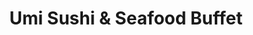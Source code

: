 ---
layout: place
title: "Umi Sushi & Seafood Buffet"
permalink: /new-york/queens-village/umi-sushi-seafood-buffet.html
stateAbbr: NY
stateName: New York
cityName: Queens Village
seo:
  name: "Umi Sushi & Seafood Buffet"
  type: Restaurant
  links: null
description: "Looking for sushi in Queens Village, New York? Check out Umi Sushi & Seafood Buffet for a delightful Japanese dining experience. Enjoy a variety of sushi and..."
place_id: ChIJ58k0dcFjwokR-LPExHJ8RcY
photos:
  - name: >-
      places/ChIJ58k0dcFjwokR-LPExHJ8RcY/photos/AeeoHcIOh88zmbqVPXFlYBdg0FxRTYSVlbBbfWSFTULBk1kvYFVY6VWWV0r7iU7lkyAyzHIWOuHCYEs8-SeLFKrfp0wcMi5nc8Z5x0DEmal3i88i-LT7d-lIFnmMPxbg1dzImBzLIxzE2-YqgJO876KpI3_6032BqIWDMc7F3pTiU4-9UBXtntDqcfrCyA0eeucMRXyzgBKIpzUflml0OpSGfzDccdsJINOBnr3mWQBomal_hS_PFTPk8FplC7i08eYLA7HK8RUgdnKmi61_609SYsZA54YZ7Ev-2yK8kF2efmG0ZA
    widthPx: 1276
    heightPx: 1702
    authorAttributions:
      - displayName: Umi Sushi & Seafood Buffet
        uri: https://maps.google.com/maps/contrib/113056661290501531796
        photoUri: >-
          https://lh3.googleusercontent.com/a/ACg8ocI659nKuN4QLUSrC3VQPqkwu6cxtxGfR5P7vyQqwGzl3sShNg=s100-p-k-no-mo
    flagContentUri: >-
      https://www.google.com/local/imagery/report/?cb_client=maps_api_places.places_api&image_key=!1e10!2sAF1QipMFd74PsZLBvqZF93Ual-h2WmPpDIZEyhEy7yF9&hl=en-US
    googleMapsUri: >-
      https://www.google.com/maps/place//data=!3m4!1e2!3m2!1sAF1QipMFd74PsZLBvqZF93Ual-h2WmPpDIZEyhEy7yF9!2e10!4m2!3m1!1s0x89c263c17534c9e7:0xc6457c72c4c4b3f8
  - name: >-
      places/ChIJ58k0dcFjwokR-LPExHJ8RcY/photos/AeeoHcIpFuZoTqFMAZv4oFIfxftBasEzjVSfi_od0AJbAvVQOel1__74dWJsvtuyXzaV-sAR-x3ChSWGGf72HS1CibUpSRsPhXZCCJ7qaWouAOsDZMpISdCFj1WBQe4NiWev2AMyMvCd-7sk8Om1hKlsRvF8dklzQK6XabJklrTNyGu5sJQS0tj6C6u6dkeVGHLG02O-F3VQ2Vedp-U7mEKLXWvf5XiBiZw_zl7U6AImv-wC68txKVVj7N9lbOhQADlqv4f98eG0lngk0H4YAlHFQzEcM1Rxsh5lADpy0QzNBMOqEw
    widthPx: 4800
    heightPx: 3200
    authorAttributions:
      - displayName: Umi Sushi & Seafood Buffet
        uri: https://maps.google.com/maps/contrib/113056661290501531796
        photoUri: >-
          https://lh3.googleusercontent.com/a/ACg8ocI659nKuN4QLUSrC3VQPqkwu6cxtxGfR5P7vyQqwGzl3sShNg=s100-p-k-no-mo
    flagContentUri: >-
      https://www.google.com/local/imagery/report/?cb_client=maps_api_places.places_api&image_key=!1e10!2sAF1QipPEpRWKoO-Xys-PkJ3OLERegjZYVoys5UR6Ci5J&hl=en-US
    googleMapsUri: >-
      https://www.google.com/maps/place//data=!3m4!1e2!3m2!1sAF1QipPEpRWKoO-Xys-PkJ3OLERegjZYVoys5UR6Ci5J!2e10!4m2!3m1!1s0x89c263c17534c9e7:0xc6457c72c4c4b3f8
  - name: >-
      places/ChIJ58k0dcFjwokR-LPExHJ8RcY/photos/AeeoHcKzwa2M_UsoaSA2ndVNn-tXpESeNO6f1x8jLgUnpLeGGHc8E9pZSxsshZhGNuiI4qrZX7KMnVSzr9dVoCklxHstTVJb-Lz1qA2iVrx5tGAO0LkSR3jhbB64JRVgTnEoq8DUWuN80vRt2jnrDs9iMLdv5y73cYgTEYg6OGO-yAw3YHoFeMWLZHxucKKy_wdHEK-iXczGKkY2cvPDhzrb8IBCfp9ncpq2uieOiWIBkfgOcv_gtegiTqxbtF6y_HfYKztbT5_zF4CBeDqCfjhnu3_JE5HdbvFWxWh2Kq5ibNAN4-nMqhzj4xq4AyF8sEKHDd6PYIaHZadcnymAHHj9IMlZTI68a5JUCWCE3glQ6by20RPsfcd6KDJ3OS71y3CI0NITcR5a6Cq03peVHTCH2w6ZgwNhGU9mwW1vGxBu3Ob8WPoFzUdJRzyvNOJGiDw_
    widthPx: 4000
    heightPx: 1868
    authorAttributions:
      - displayName: Donald S
        uri: https://maps.google.com/maps/contrib/105865958312811091372
        photoUri: >-
          https://lh3.googleusercontent.com/a-/ALV-UjV7s-Mt8jjQogO8BJPrYsEhXEq4Kgg7rM7H6B8y-HeRvD7jqB7UEg=s100-p-k-no-mo
    flagContentUri: >-
      https://www.google.com/local/imagery/report/?cb_client=maps_api_places.places_api&image_key=!1e10!2sCIABIhADycKzfSsoN2fuKmkABxsQ&hl=en-US
    googleMapsUri: >-
      https://www.google.com/maps/place//data=!3m4!1e2!3m2!1sCIABIhADycKzfSsoN2fuKmkABxsQ!2e10!4m2!3m1!1s0x89c263c17534c9e7:0xc6457c72c4c4b3f8
  - name: >-
      places/ChIJ58k0dcFjwokR-LPExHJ8RcY/photos/AeeoHcIrF0F9WbWSiyLGIpgIppfHdbT3njrjRxCJ5cpOKhubdHo_k6Sp6T-3ezByEhqJF6MJmVAoE1W90MNzC0rglYrjmjC_LiN9Ayk90KBMxY0zePmpmK-DOIid6vmatHa4kHDNa9sEadGYWDjDveetRcOrIWnneWOcylf_q8x5y8NpDLXUbiy4w_kNieKGEpAEzbaxQ1M3Iwe1F_DuUl9BddwfvF_yGYNGzWg18LVQGcDSyOkCfrhew4-FhE1rnY-8_eROiI1R0gQtECx08ou8t41ncYXB1dz85_uIG4XM951_Qc1U0BvjviMiqA4gxAwOZwpoA2kyNw59pYaaAbsqmLSffB-jQ9Pq2AQn8td6H1BnneBMtJjjBhVLCVQ8WRP1ZPu71DtOK03NHVKIqx37MhOYZ_-R55cZrH00OeWZSsp6rd8
    widthPx: 4032
    heightPx: 3024
    authorAttributions:
      - displayName: Sung Elvyn
        uri: https://maps.google.com/maps/contrib/113644946760724029768
        photoUri: >-
          https://lh3.googleusercontent.com/a-/ALV-UjW29uOqtc8OKXWUNvuuidiBcglV-OMbGcysWyIqrHqxnmC9-w09WA=s100-p-k-no-mo
    flagContentUri: >-
      https://www.google.com/local/imagery/report/?cb_client=maps_api_places.places_api&image_key=!1e10!2sCIHM0ogKEICAgMDwo437tAE&hl=en-US
    googleMapsUri: >-
      https://www.google.com/maps/place//data=!3m4!1e2!3m2!1sCIHM0ogKEICAgMDwo437tAE!2e10!4m2!3m1!1s0x89c263c17534c9e7:0xc6457c72c4c4b3f8
  - name: >-
      places/ChIJ58k0dcFjwokR-LPExHJ8RcY/photos/AeeoHcJPtBrYspP8CI9W-WzLIryk7gWhBSKVRkd5qqlh0GNy1wtCkafDN-lNVc4EMg1oGO6MEYqm6jYO0-IexSu53Rj75MKuUQblCti98Y22CpK-6W13cCz-MukvmC-RZiSvPJfFigpN_OupGiGCMWnil371jPyd2Ys4oFZ2bf6siP9iOdtFfm2IKxCy8xMm_dvauUC0CVKRVbLgwkz0N7Jt52gs2Tf-hKetRQ8ZPql_kP3FP1OjjvxrcgF1PqBXEjdJdrNKhtC5jh6Oso7nlrIybnVOftvNFG4LON6pIV7dn9a7NUlQPrEw4c4mIKq1ty989j4Mg-_NcrOgwCNPH2oEeyADhbKuUmfraeSc1olow0t4uYJvhZ-E5A0bJXWHJbTsmq063HMcEHA9n85v3PTRaJ0ijN--K9pFFwpsYAhWrM0CNudpaHSX40A-FEdudskq
    widthPx: 4000
    heightPx: 1868
    authorAttributions:
      - displayName: Donald S
        uri: https://maps.google.com/maps/contrib/105865958312811091372
        photoUri: >-
          https://lh3.googleusercontent.com/a-/ALV-UjV7s-Mt8jjQogO8BJPrYsEhXEq4Kgg7rM7H6B8y-HeRvD7jqB7UEg=s100-p-k-no-mo
    flagContentUri: >-
      https://www.google.com/local/imagery/report/?cb_client=maps_api_places.places_api&image_key=!1e10!2sCIABIhAA3ilW_zCzmWfuKlsACPt1&hl=en-US
    googleMapsUri: >-
      https://www.google.com/maps/place//data=!3m4!1e2!3m2!1sCIABIhAA3ilW_zCzmWfuKlsACPt1!2e10!4m2!3m1!1s0x89c263c17534c9e7:0xc6457c72c4c4b3f8
  - name: >-
      places/ChIJ58k0dcFjwokR-LPExHJ8RcY/photos/AeeoHcL2DgP5JlNBUHxPzhfbxzXwTV8-LREG-CbwpKxOvyAnEPbur23DmpcXGit0czkcBBuNPVOqlaH_UeBVh-gKzkmT8K-1ZMMb6XU0TTruEdRkvdxZbVyN66UK6va9jrkAvMQnYIKoNSOrRUaLTUU3fsvqcseBkReAvTUCUKRqEnRQ7yIzJy4YDa5pJq1_BRT7eChZUHsUtQoPxT1LeMyVvvkppwKVbz66o1ajYPxqOonPis5EBEB2GNZItU2G-FSeKxxBFW-Qm1TA2Zpj_rPdLB7mBZtOKYO-MZRU3-lOijBp3kA8Zo7HmfcZnmY89OwOPWni_CVRsOBRDcRssMZehfTB-6Lr7_4kLgLqTpRbEPcud8unzqwoyLet6_LeGT0cjWeZvatHLU2Pj6JsTvomhbpRvVOTUdMykm6qqvL4YG40TA
    widthPx: 640
    heightPx: 480
    authorAttributions:
      - displayName: goybandthefilm
        uri: https://maps.google.com/maps/contrib/103582235538516909608
        photoUri: >-
          https://lh3.googleusercontent.com/a-/ALV-UjW8OO1lz0K1SPsw1vVjafGcEMe4cEAV5hR_e5ZQvN70wStbr9-Q=s100-p-k-no-mo
    flagContentUri: >-
      https://www.google.com/local/imagery/report/?cb_client=maps_api_places.places_api&image_key=!1e10!2sCIHM0ogKEICAgID7iJqYLA&hl=en-US
    googleMapsUri: >-
      https://www.google.com/maps/place//data=!3m4!1e2!3m2!1sCIHM0ogKEICAgID7iJqYLA!2e10!4m2!3m1!1s0x89c263c17534c9e7:0xc6457c72c4c4b3f8
  - name: >-
      places/ChIJ58k0dcFjwokR-LPExHJ8RcY/photos/AeeoHcI-Lj_gwp1V9r1RDZoEaPMIhvZAp30HL658BbIQD2d4gCkZZsfVHLZeffG9njMuNMYNxuSwLj6jmZP84eOZ0c4hx6rTUrawzMWl0BLdPysIKqV5l_U7cWXnTVEr2GkPGPeqdXyld73QkA95I1wRuRktvuAKd1UtBtC831AHNnnEvP3eOqoZroxFakJwDR5EOojcIz4bWLESt8OPvBL-w-7REzcsOgQ6SxgY3d4TgdoU7C57jYjzpQUq-ejUzGHEWtr5GMHXNIl3iJgJiBiRRSgqlzBrj1MLZzLC5W6GCm5b8FnYm1-ABL_Fq5T-S2ojzl4-q9y8aGCMFXroqoziaCPYjRhqY6wKgxSCA5arqwU1smOKFGhpM6zpvm2z-T4PJEpgFFs3cfC06KgjjglQKR7rA8c_b0ACMZ-kBYACEmi1qw
    widthPx: 3060
    heightPx: 4080
    authorAttributions:
      - displayName: Tonette Urian
        uri: https://maps.google.com/maps/contrib/104644400388840001857
        photoUri: >-
          https://lh3.googleusercontent.com/a-/ALV-UjWZ2BWeXdrzI7N2bQ9GsjbkQ4uo1ll03QAMgIVx4ZJT2DUaXV18=s100-p-k-no-mo
    flagContentUri: >-
      https://www.google.com/local/imagery/report/?cb_client=maps_api_places.places_api&image_key=!1e10!2sCIHM0ogKEICAgIDfk-vgXw&hl=en-US
    googleMapsUri: >-
      https://www.google.com/maps/place//data=!3m4!1e2!3m2!1sCIHM0ogKEICAgIDfk-vgXw!2e10!4m2!3m1!1s0x89c263c17534c9e7:0xc6457c72c4c4b3f8
  - name: >-
      places/ChIJ58k0dcFjwokR-LPExHJ8RcY/photos/AeeoHcIBLvU_1vT6-NXtIlRYDHLDiNZsxP8UTmRa1X25toBP-taMgy410k0KoTPDmnCw_kyAYN9WdG3ELmrFsucLqsdL1URQhV26Hpyze7tmsPP1d0Jzb9RrklLm5anziaAHJjDiqzVOGdQC4a6zang4qLJaCkT_mh0rsDSvIX9IOCi9gKshqMGhpF14QfeSQZ_rakJaR7667Me6s4pXX4Hqgv0ZoBLP6M-hgJNPlSV3dFfdIQ6mnlmVMMxLoO14KqzLbsd84z5jnFX6WsOG4kPyYRcjuCGARjJhDP7eFtg86CDCoBCTns2l8TietROd5d7uvX6lL894OmGFM1DE6I6oDP4gTB4VirEyxMFjJ46nXVrLzh2_f5Q_YNhezD_vfpL_jGq4eVAp3P79TCfNXQLDbvVVZvG_tD6f0RVwxexZm1oqmg
    widthPx: 1920
    heightPx: 1080
    authorAttributions:
      - displayName: Hailey Kwok
        uri: https://maps.google.com/maps/contrib/105826490160198777190
        photoUri: >-
          https://lh3.googleusercontent.com/a-/ALV-UjXWplfHDRAe9byZnIOkluXEtP-6VnkY2onsZB6y5ZytfOYrQHAQYA=s100-p-k-no-mo
    flagContentUri: >-
      https://www.google.com/local/imagery/report/?cb_client=maps_api_places.places_api&image_key=!1e10!2sCIHM0ogKEICAgICfoeHoPQ&hl=en-US
    googleMapsUri: >-
      https://www.google.com/maps/place//data=!3m4!1e2!3m2!1sCIHM0ogKEICAgICfoeHoPQ!2e10!4m2!3m1!1s0x89c263c17534c9e7:0xc6457c72c4c4b3f8
  - name: >-
      places/ChIJ58k0dcFjwokR-LPExHJ8RcY/photos/AeeoHcJtnDvDKHmYoBQYBNhH_8VKFer1EezNF_uvxl8rp7DZsGsMkH--DRcKGnk2VxIPz-MrQMAqDb8FLNxbEugJi-eX0KlzAI0wq_i9q4HSb8wJbPtGZgwXyeZ2LzouZ9UZLXesz3-jxho-Pn7Fe93RcRWI8U4lEBa_bZspMXe9cSZHMWoaZWNuTOiCimTOjPvrYe2kY7LgmQmEp3fwLFDdr2xnsAygLbVhDDWgPXjvuvsoLuSfV5RJFC1w-0ZWzl4IUXqDq3kYFfNxnWXiBHQ2DhQVQkXMV0PabsyuhC7hhIKKmu-CqYrYt6vwkuesbb0avKszxgIPGvtuTu-PEpBxZFP-YKT7QtAGAOuzMoRV_0L2iYi7z3KRXJQ4JBCNQlTUfsVJ9t0xO_GNlOJM8yoHmGsxw2L5feI3pVApqHM2hzAWwLg
    widthPx: 3060
    heightPx: 4080
    authorAttributions:
      - displayName: Tonette Urian
        uri: https://maps.google.com/maps/contrib/104644400388840001857
        photoUri: >-
          https://lh3.googleusercontent.com/a-/ALV-UjWZ2BWeXdrzI7N2bQ9GsjbkQ4uo1ll03QAMgIVx4ZJT2DUaXV18=s100-p-k-no-mo
    flagContentUri: >-
      https://www.google.com/local/imagery/report/?cb_client=maps_api_places.places_api&image_key=!1e10!2sCIHM0ogKEICAgIDfk6vphAE&hl=en-US
    googleMapsUri: >-
      https://www.google.com/maps/place//data=!3m4!1e2!3m2!1sCIHM0ogKEICAgIDfk6vphAE!2e10!4m2!3m1!1s0x89c263c17534c9e7:0xc6457c72c4c4b3f8
  - name: >-
      places/ChIJ58k0dcFjwokR-LPExHJ8RcY/photos/AeeoHcIssIUaFq7Q9I-CTV7ltBpAccXiia__Y1Dnia4JG7J3f8YPs2TocZJ90zrGA5hJl2i-AGInwjLAZrq6ARh66351mSEfPLz5U6NQF0ol7208QiCE9bNVZRszlDjieQNt3yYn1HOnbzeZ_-iluHSbQ1-gJ9C0uD9xfPqlWyYYU5exOM3BDbfer66KWcdY8EZ4x_WW0Ji74BmEHCVfa-E-Vp2qtak94xaffVbb1UXAT1JrdQy9MtmHQ-a-orgGa74LOeY0aSWWTojLtCo5Qg2iouhVF6y7eJ8YW59jG7_vGyc5TRD6osimcrO41-brB2SjdRMGW-S2s4ZtunhbbxfXQS7ZaAXipj-9JQ-mJx3NXU4vSegg0CFg2g0jjQ6xjJEXN043JcomPphECnME-J4hPPG-T42mJLSd_fYDv_WRDrC4yOfX
    widthPx: 3060
    heightPx: 4080
    authorAttributions:
      - displayName: Tonette Urian
        uri: https://maps.google.com/maps/contrib/104644400388840001857
        photoUri: >-
          https://lh3.googleusercontent.com/a-/ALV-UjWZ2BWeXdrzI7N2bQ9GsjbkQ4uo1ll03QAMgIVx4ZJT2DUaXV18=s100-p-k-no-mo
    flagContentUri: >-
      https://www.google.com/local/imagery/report/?cb_client=maps_api_places.places_api&image_key=!1e10!2sCIHM0ogKEICAgIDfk9vg5AE&hl=en-US
    googleMapsUri: >-
      https://www.google.com/maps/place//data=!3m4!1e2!3m2!1sCIHM0ogKEICAgIDfk9vg5AE!2e10!4m2!3m1!1s0x89c263c17534c9e7:0xc6457c72c4c4b3f8
address: 220-18 Hillside Ave., Queens Village, NY 11427, USA
street: 220-18 Hillside Ave.
city: Queens Village
state: NY
zip: '11427'
country: USA
neighborhood: Queens Village
latitude: '40.730311'
longitude: '-73.743143'
accessibility_options:
  wheelchairAccessibleParking: true
  wheelchairAccessibleEntrance: true
  wheelchairAccessibleRestroom: true
  wheelchairAccessibleSeating: true
business_status: OPERATIONAL
name: Umi Sushi & Seafood Buffet
google_maps_links:
  directionsUri: >-
    https://www.google.com/maps/dir//''/data=!4m7!4m6!1m1!4e2!1m2!1m1!1s0x89c263c17534c9e7:0xc6457c72c4c4b3f8!3e0
  placeUri: https://maps.google.com/?cid=14286962225272108024
  writeAReviewUri: >-
    https://www.google.com/maps/place//data=!4m3!3m2!1s0x89c263c17534c9e7:0xc6457c72c4c4b3f8!12e1
  reviewsUri: >-
    https://www.google.com/maps/place//data=!4m4!3m3!1s0x89c263c17534c9e7:0xc6457c72c4c4b3f8!9m1!1b1
  photosUri: >-
    https://www.google.com/maps/place//data=!4m3!3m2!1s0x89c263c17534c9e7:0xc6457c72c4c4b3f8!10e5
primary_type: Buffet Restaurant
opening_hours:
  regular: null
  current: null
secondary_opening_hours:
  regular:
    weekdayDescriptions: null
    type: null
  current:
    weekdayDescriptions: null
    type: null
phone: null
price_level: null
price_range: null
rating: null
rating_count: 0
website: null
reviews: null
parking_options: null
payment_options: null
allow_dogs: null
curbside_pickup: null
delivery: null
dine_in: null
good_for_children: null
good_for_groups: null
good_for_sports: null
live_music: null
menu_for_children: null
outdoor_seating: null
reservable: null
restroom: null
serves_beer: null
serves_breakfast: null
serves_brunch: null
serves_cocktails: null
serves_coffee: null
serves_dinner: null
serves_dessert: null
serves_lunch: null
serves_vegetarian_food: null
serves_wine: null
takeout: null
summary: null

---